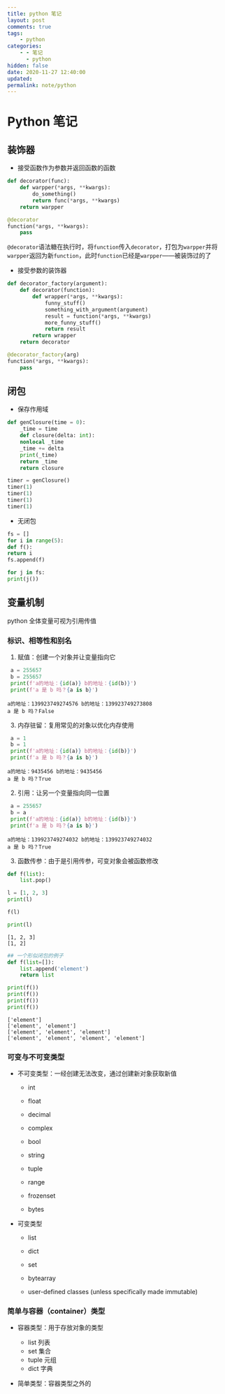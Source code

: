 ```yaml
---
title: python 笔记
layout: post
comments: true
tags:
    - python
categories:
    - - 笔记
      - python
hidden: false
date: 2020-11-27 12:40:00
updated:
permalink: note/python
---
```


# Python 笔记

## 装饰器

-   接受函数作为参数并返回函数的函数

```python
def decorator(func):
    def warpper(*args, **kwargs):
        do_something()
        return func(*args, **kwargs)
    return warpper

@decorator
function(*args, **kwargs):
    pass
```

<!--more-->

`@decorator`语法糖在执行时，将`function`传入`decorator`，打包为`warpper`并将`warpper`返回为新`function`，此时`function`已经是`warpper`——被装饰过的了

-   接受参数的装饰器

```python
def decorator_factory(argument):
    def decorator(function):
        def wrapper(*args, **kwargs):
            funny_stuff()
            something_with_argument(argument)
            result = function(*args, **kwargs)
            more_funny_stuff()
            return result
        return wrapper
    return decorator

@decorator_factory(arg)
function(*args, **kwargs):
    pass
```

## 闭包

-   保存作用域

```python
def genClosure(time = 0):
    _time = time
    def closure(delta: int):
    nonlocal _time
    _time += delta
    print(_time)
    return _time
    return closure

timer = genClosure()
timer(1)
timer(1)
timer(1)
timer(1)
```

-   无闭包

```python
fs = []
for i in range(5):
def f():
return i
fs.append(f)

for j in fs:
print(j())
```

## 变量机制

python 全体变量可视为引用传值

### 标识、相等性和别名

1. 赋值：创建一个对象并让变量指向它

```python
 a = 255657
 b = 255657
 print(f'a的地址：{id(a)} b的地址：{id(b)}')
 print(f'a 是 b 吗？{a is b}')

```

    a的地址：139923749274576 b的地址：139923749273808
    a 是 b 吗？False

3. 内存驻留：复用常见的对象以优化内存使用

```python
 a = 1
 b = 1
 print(f'a的地址：{id(a)} b的地址：{id(b)}')
 print(f'a 是 b 吗？{a is b}')
```

    a的地址：9435456 b的地址：9435456
    a 是 b 吗？True

2. 引用：让另一个变量指向同一位置

```python
 a = 255657
 b = a
 print(f'a的地址：{id(a)} b的地址：{id(b)}')
 print(f'a 是 b 吗？{a is b}')

```

    a的地址：139923749274032 b的地址：139923749274032
    a 是 b 吗？True

3. 函数传参：由于是引用传参，可变对象会被函数修改

```python
def f(list):
    list.pop()

l = [1, 2, 3]
print(l)

f(l)

print(l)

```

    [1, 2, 3]
    [1, 2]

```python
## 一个形似闭包的例子
def f(list=[]):
    list.append('element')
    return list

print(f())
print(f())
print(f())
print(f())

```

    ['element']
    ['element', 'element']
    ['element', 'element', 'element']
    ['element', 'element', 'element', 'element']

### 可变与不可变类型

-   不可变类型：一经创建无法改变，通过创建新对象获取新值

    -   int

    -   float

    -   decimal

    -   complex

    -   bool

    -   string

    -   tuple

    -   range

    -   frozenset

    -   bytes

-   可变类型

    -   list

    -   dict

    -   set

    -   bytearray

    -   user-defined classes (unless specifically made immutable)

### 简单与容器（container）类型

-   容器类型：用于存放对象的类型

    -   list 列表
    -   set 集合
    -   tuple 元组
    -   dict 字典

-   简单类型：容器类型之外的
